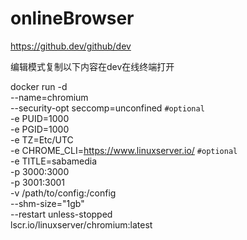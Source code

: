 # onlineBrowser
https://github.dev/github/dev

编辑模式复制以下内容在dev在线终端打开


docker run -d \
 --name=chromium \
 --security-opt seccomp=unconfined `#optional` \
   -e PUID=1000 \
   -e PGID=1000 \
   -e TZ=Etc/UTC \
   -e CHROME_CLI=https://www.linuxserver.io/ `#optional` \
   -e TITLE=sabamedia\
   -p 3000:3000 \
   -p 3001:3001 \
   -v /path/to/config:/config \
   --shm-size="1gb" \
   --restart unless-stopped \
   lscr.io/linuxserver/chromium:latest
